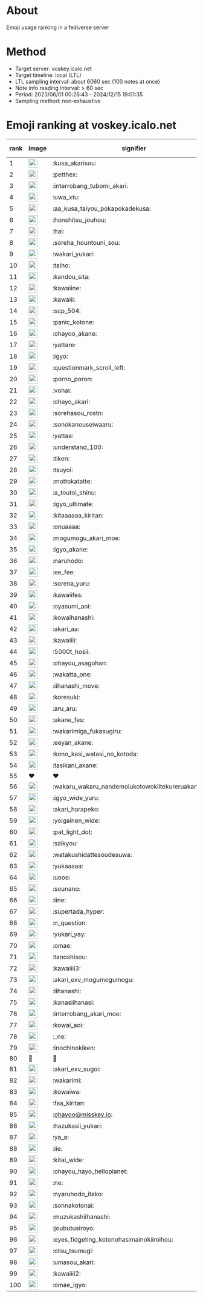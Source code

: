 # About
Emoji usage ranking in a fediverse server

# Method
- Target server: voskey.icalo.net
- Target timeline: local (LTL)
- LTL sampling interval: about 6060 sec (100 notes at once)
- Note info reading interval: > 60 sec
- Period: 2023/06/01 00:26:43 - 2024/12/15 19:01:35 
- Sampling method: non-exhaustive

# Emoji ranking at voskey.icalo.net

|rank|image|signifier|type|frequency score|
|----|----|----|----|----|
|1|<img height="24" src="https://voskey.icalo.net/emoji/kusa_akarisou.webp">|:kusa_akarisou:|custom|35938|
|2|<img height="24" src="https://voskey.icalo.net/emoji/petthex.webp">|:petthex:|custom|28216|
|3|<img height="24" src="https://voskey.icalo.net/emoji/interrobang_tubomi_akari.webp">|:interrobang_tubomi_akari:|custom|14625|
|4|<img height="24" src="https://voskey.icalo.net/emoji/uwa_xtu.webp">|:uwa_xtu:|custom|12567|
|5|<img height="24" src="https://voskey.icalo.net/emoji/aa_kusa_taiyou_pokapokadekusa.webp">|:aa_kusa_taiyou_pokapokadekusa:|custom|11489|
|6|<img height="24" src="https://voskey.icalo.net/emoji/honshitsu_jouhou.webp">|:honshitsu_jouhou:|custom|10189|
|7|<img height="24" src="https://voskey.icalo.net/emoji/hai.webp">|:hai:|custom|8706|
|8|<img height="24" src="https://voskey.icalo.net/emoji/soreha_hountouni_sou.webp">|:soreha_hountouni_sou:|custom|7497|
|9|<img height="24" src="https://voskey.icalo.net/emoji/wakari_yukari.webp">|:wakari_yukari:|custom|7174|
|10|<img height="24" src="https://voskey.icalo.net/emoji/taiho.webp">|:taiho:|custom|6962|
|11|<img height="24" src="https://voskey.icalo.net/emoji/kandou_sita.webp">|:kandou_sita:|custom|6902|
|12|<img height="24" src="https://voskey.icalo.net/emoji/kawaiine.webp">|:kawaiine:|custom|6677|
|13|<img height="24" src="https://voskey.icalo.net/emoji/kawaiii.webp">|:kawaiii:|custom|6642|
|14|<img height="24" src="https://voskey.icalo.net/emoji/scp_504.webp">|:scp_504:|custom|6001|
|15|<img height="24" src="https://voskey.icalo.net/emoji/panic_kotone.webp">|:panic_kotone:|custom|5646|
|16|<img height="24" src="https://voskey.icalo.net/emoji/ohayoo_akane.webp">|:ohayoo_akane:|custom|5263|
|17|<img height="24" src="https://voskey.icalo.net/emoji/yattare.webp">|:yattare:|custom|4953|
|18|<img height="24" src="https://voskey.icalo.net/emoji/igyo.webp">|:igyo:|custom|4907|
|19|<img height="24" src="https://voskey.icalo.net/emoji/questionmark_scroll_left.webp">|:questionmark_scroll_left:|custom|4763|
|20|<img height="24" src="https://voskey.icalo.net/emoji/porno_poron.webp">|:porno_poron:|custom|4547|
|21|<img height="24" src="https://voskey.icalo.net/emoji/vohai.webp">|:vohai:|custom|4411|
|22|<img height="24" src="https://voskey.icalo.net/emoji/ohayo_akari.webp">|:ohayo_akari:|custom|4400|
|23|<img height="24" src="https://voskey.icalo.net/emoji/sorehasou_rostn.webp">|:sorehasou_rostn:|custom|4389|
|24|<img height="24" src="https://voskey.icalo.net/emoji/sonokanouseiwaaru.webp">|:sonokanouseiwaaru:|custom|4382|
|25|<img height="24" src="https://voskey.icalo.net/emoji/yattaa.webp">|:yattaa:|custom|4103|
|26|<img height="24" src="https://voskey.icalo.net/emoji/understand_100.webp">|:understand_100:|custom|3879|
|27|<img height="24" src="https://voskey.icalo.net/emoji/tiken.webp">|:tiken:|custom|3823|
|28|<img height="24" src="https://voskey.icalo.net/emoji/tsuyoi.webp">|:tsuyoi:|custom|3782|
|29|<img height="24" src="https://voskey.icalo.net/emoji/mottokatatte.webp">|:mottokatatte:|custom|3717|
|30|<img height="24" src="https://voskey.icalo.net/emoji/a_toutoi_shinu.webp">|:a_toutoi_shinu:|custom|3609|
|31|<img height="24" src="https://voskey.icalo.net/emoji/igyo_ultimate.webp">|:igyo_ultimate:|custom|3492|
|32|<img height="24" src="https://voskey.icalo.net/emoji/kitaaaaaa_kiritan.webp">|:kitaaaaaa_kiritan:|custom|3322|
|33|<img height="24" src="https://voskey.icalo.net/emoji/onuaaaa.webp">|:onuaaaa:|custom|3299|
|34|<img height="24" src="https://voskey.icalo.net/emoji/mogumogu_akari_moe.webp">|:mogumogu_akari_moe:|custom|3065|
|35|<img height="24" src="https://voskey.icalo.net/emoji/igyo_akane.webp">|:igyo_akane:|custom|3063|
|36|<img height="24" src="https://voskey.icalo.net/emoji/naruhodo.webp">|:naruhodo:|custom|3031|
|37|<img height="24" src="https://voskey.icalo.net/emoji/ee_fee.webp">|:ee_fee:|custom|3008|
|38|<img height="24" src="https://voskey.icalo.net/emoji/sorena_yuru.webp">|:sorena_yuru:|custom|2926|
|39|<img height="24" src="https://voskey.icalo.net/emoji/kawaiifes.webp">|:kawaiifes:|custom|2905|
|40|<img height="24" src="https://voskey.icalo.net/emoji/oyasumi_aoi.webp">|:oyasumi_aoi:|custom|2885|
|41|<img height="24" src="https://voskey.icalo.net/emoji/kowaihanashi.webp">|:kowaihanashi:|custom|2810|
|42|<img height="24" src="https://voskey.icalo.net/emoji/akari_aa.webp">|:akari_aa:|custom|2777|
|43|<img height="24" src="https://voskey.icalo.net/emoji/kawaiiii.webp">|:kawaiiii:|custom|2735|
|44|<img height="24" src="https://voskey.icalo.net/emoji/5000t_hosii.webp">|:5000t_hosii:|custom|2637|
|45|<img height="24" src="https://voskey.icalo.net/emoji/ohayou_asagohan.webp">|:ohayou_asagohan:|custom|2636|
|46|<img height="24" src="https://voskey.icalo.net/emoji/wakatta_one.webp">|:wakatta_one:|custom|2579|
|47|<img height="24" src="https://voskey.icalo.net/emoji/iihanashi_move.webp">|:iihanashi_move:|custom|2566|
|48|<img height="24" src="https://voskey.icalo.net/emoji/koresuki.webp">|:koresuki:|custom|2557|
|49|<img height="24" src="https://voskey.icalo.net/emoji/aru_aru.webp">|:aru_aru:|custom|2523|
|50|<img height="24" src="https://voskey.icalo.net/emoji/akane_fes.webp">|:akane_fes:|custom|2519|
|51|<img height="24" src="https://voskey.icalo.net/emoji/wakarimiga_fukasugiru.webp">|:wakarimiga_fukasugiru:|custom|2511|
|52|<img height="24" src="https://voskey.icalo.net/emoji/eeyan_akane.webp">|:eeyan_akane:|custom|2508|
|53|<img height="24" src="https://voskey.icalo.net/emoji/kono_kasi_watasi_no_kotoda.webp">|:kono_kasi_watasi_no_kotoda:|custom|2432|
|54|<img height="24" src="https://voskey.icalo.net/emoji/tasikani_akane.webp">|:tasikani_akane:|custom|2392|
|55|❤|❤|unicode|2385|
|56|<img height="24" src="https://voskey.icalo.net/emoji/wakaru_wakaru_nandemoiukotowokiitekureruakanetyan.webp">|:wakaru_wakaru_nandemoiukotowokiitekureruakanetyan:|custom|2361|
|57|<img height="24" src="https://voskey.icalo.net/emoji/igyo_wide_yuru.webp">|:igyo_wide_yuru:|custom|2324|
|58|<img height="24" src="https://voskey.icalo.net/emoji/akari_harapeko.webp">|:akari_harapeko:|custom|2304|
|59|<img height="24" src="https://voskey.icalo.net/emoji/yoigainen_wide.webp">|:yoigainen_wide:|custom|2260|
|60|<img height="24" src="https://voskey.icalo.net/emoji/pat_light_dot.webp">|:pat_light_dot:|custom|2247|
|61|<img height="24" src="https://voskey.icalo.net/emoji/saikyou.webp">|:saikyou:|custom|2246|
|62|<img height="24" src="https://voskey.icalo.net/emoji/watakushidattesoudesuwa.webp">|:watakushidattesoudesuwa:|custom|2202|
|63|<img height="24" src="https://voskey.icalo.net/emoji/yukaaaaa.webp">|:yukaaaaa:|custom|2183|
|64|<img height="24" src="https://voskey.icalo.net/emoji/uooo.webp">|:uooo:|custom|2177|
|65|<img height="24" src="https://voskey.icalo.net/emoji/sounano.webp">|:sounano:|custom|2057|
|66|<img height="24" src="https://voskey.icalo.net/emoji/iine.webp">|:iine:|custom|2049|
|67|<img height="24" src="https://voskey.icalo.net/emoji/supertada_hyper.webp">|:supertada_hyper:|custom|2023|
|68|<img height="24" src="https://voskey.icalo.net/emoji/n_question.webp">|:n_question:|custom|1953|
|69|<img height="24" src="https://voskey.icalo.net/emoji/yukari_yay.webp">|:yukari_yay:|custom|1951|
|70|<img height="24" src="https://voskey.icalo.net/emoji/omae.webp">|:omae:|custom|1919|
|71|<img height="24" src="https://voskey.icalo.net/emoji/tanoshisou.webp">|:tanoshisou:|custom|1902|
|72|<img height="24" src="https://voskey.icalo.net/emoji/kawaiiii3.webp">|:kawaiiii3:|custom|1899|
|73|<img height="24" src="https://voskey.icalo.net/emoji/akari_exv_mogumogumogu.webp">|:akari_exv_mogumogumogu:|custom|1827|
|74|<img height="24" src="https://voskey.icalo.net/emoji/iihanashi.webp">|:iihanashi:|custom|1824|
|75|<img height="24" src="https://voskey.icalo.net/emoji/kanasiihanasi.webp">|:kanasiihanasi:|custom|1767|
|76|<img height="24" src="https://voskey.icalo.net/emoji/interrobang_akari_moe.webp">|:interrobang_akari_moe:|custom|1766|
|77|<img height="24" src="https://voskey.icalo.net/emoji/kowai_aoi.webp">|:kowai_aoi:|custom|1757|
|78|<img height="24" src="https://voskey.icalo.net/emoji/_ne.webp">|:_ne:|custom|1731|
|79|<img height="24" src="https://voskey.icalo.net/emoji/inochinokiken.webp">|:inochinokiken:|custom|1706|
|80|🤔|🤔|unicode|1690|
|81|<img height="24" src="https://voskey.icalo.net/emoji/akari_exv_sugoi.webp">|:akari_exv_sugoi:|custom|1685|
|82|<img height="24" src="https://voskey.icalo.net/emoji/wakarimi.webp">|:wakarimi:|custom|1678|
|83|<img height="24" src="https://voskey.icalo.net/emoji/kowaiwa.webp">|:kowaiwa:|custom|1669|
|84|<img height="24" src="https://voskey.icalo.net/emoji/faa_kiritan.webp">|:faa_kiritan:|custom|1641|
|85|<img height="24" src="https://voskey.icalo.net/emoji/ohayoo.webp">|:ohayoo@misskey.io:|custom|1641|
|86|<img height="24" src="https://voskey.icalo.net/emoji/hazukasii_yukari.webp">|:hazukasii_yukari:|custom|1621|
|87|<img height="24" src="https://voskey.icalo.net/emoji/ya_a.webp">|:ya_a:|custom|1620|
|88|<img height="24" src="https://voskey.icalo.net/emoji/iie.webp">|:iie:|custom|1613|
|89|<img height="24" src="https://voskey.icalo.net/emoji/kitai_wide.webp">|:kitai_wide:|custom|1607|
|90|<img height="24" src="https://voskey.icalo.net/emoji/ohayou_hayo_helloplanet.webp">|:ohayou_hayo_helloplanet:|custom|1601|
|91|<img height="24" src="https://voskey.icalo.net/emoji/ne.webp">|:ne:|custom|1584|
|92|<img height="24" src="https://voskey.icalo.net/emoji/nyaruhodo_itako.webp">|:nyaruhodo_itako:|custom|1536|
|93|<img height="24" src="https://voskey.icalo.net/emoji/sonnakotonai.webp">|:sonnakotonai:|custom|1516|
|94|<img height="24" src="https://voskey.icalo.net/emoji/muzukashiihanashi.webp">|:muzukashiihanashi:|custom|1458|
|95|<img height="24" src="https://voskey.icalo.net/emoji/joubutusiroyo.webp">|:joubutusiroyo:|custom|1451|
|96|<img height="24" src="https://voskey.icalo.net/emoji/eyes_fidgeting_kotonohasimainokiiroihou.webp">|:eyes_fidgeting_kotonohasimainokiiroihou:|custom|1442|
|97|<img height="24" src="https://voskey.icalo.net/emoji/otsu_tsumugi.webp">|:otsu_tsumugi:|custom|1439|
|98|<img height="24" src="https://voskey.icalo.net/emoji/umasou_akari.webp">|:umasou_akari:|custom|1407|
|99|<img height="24" src="https://voskey.icalo.net/emoji/kawaiiii2.webp">|:kawaiiii2:|custom|1403|
|100|<img height="24" src="https://voskey.icalo.net/emoji/omae_igyo.webp">|:omae_igyo:|custom|1385|
